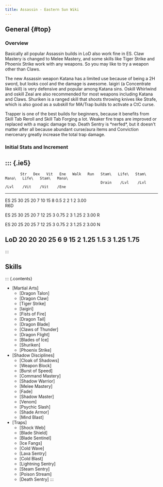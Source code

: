 ```yaml
---
title: Assassin - Eastern Sun Wiki
---
```


## General {#top}

### Overview
Basically all popular Assassin builds in LoD also work fine in ES.
Claw Mastery is changed to Melee Mastery, and some skills like Tiger
Strike and Phoenix Strike work with any weapons. So you may like to
try a weapon other than Claws.

The new Assassin weapon Katana has a limited use because of being a 2H
sword, but looks cool and the damage is awesome. Iaigiri (a Concentrate
like skill) is very defensive and popular among Katana sins. Oskill
Whirlwind and oskill Zeal are also recommended for most weapons
including Katana and Claws. Shuriken is a ranged skill that shoots
throwing knives like Strafe, which is also good as a subskill for
MA/Trap builds to activate a CtC curse.

Trapper is one of the best builds for beginners, because it benefits
from Skill Tab Reroll and Skill Tab Forging a lot. Weaker fire traps are
improved or replaced with a magic damage trap. Death Sentry is
\*nerfed\*, but it doesn\'t matter after all because abundant curse/aura
items and Conviction mercenary greatly increase the total trap damage.

### Initial Stats and Increment

::: {.ie5}
  ---------------------------------------------------------------------------------------------------
           Str   Dex   Vit   Ene   Walk   Run   Stam\   Life\   Stam\   Mana\   Life\   Stam\   Mana\
                                                Drain    /Lvl    /Lvl    /Lvl    /Vit    /Vit    /Ene
  ------ ----- ----- ----- ----- ------ ----- ------- ------- ------- ------- ------- ------- -------
  ES        25    30    25    20      7    10      15       8     0.5       2       2       1       2
  3.00                                                                                        
  R6D                                                                                         

  ES        25    30    25    20      7    12      25       3    0.75       2       3    1.25       2
  3.00 R                                                                                      

  ES        20    25    20    25      7    12      25       3    0.75       2       3    1.25       2
  3.00 N                                                                                      

  LoD       20    20    20    25      6     9      15       2    1.25     1.5       3    1.25    1.75
  ---------------------------------------------------------------------------------------------------
:::

## Skills

::: {.contents}
-   [Martial Arts]
    -   [Dragon Talon]
    -   [Dragon Claw]
    -   [Tiger Strike]
    -   [Iaigiri]
    -   [Fists of Fire]
    -   [Dragon Tail]
    -   [Dragon Blade]
    -   [Claws of Thunder]
    -   [Dragon Flight]
    -   [Blades of Ice]
    -   [Shuriken]
    -   [Phoenix Strike]
-   [Shadow Disciplines]
    -   [Cloak of Shadows]
    -   [Weapon Block]
    -   [Burst of Speed]
    -   [Command Mastery]
    -   [Shadow Warrior]
    -   [Melee Mastery]
    -   [Fade]
    -   [Shadow Master]
    -   [Venom]
    -   [Psychic Slash]
    -   [Shade Armor]
    -   [Mind Blast]
-   [Traps]
    -   [Shock Web]
    -   [Blade Shield]
    -   [Blade Sentinel]
    -   [Ice Fangs]
    -   [Cold Wave]
    -   [Lava Sentry]
    -   [Cold Blast]
    -   [Lightning Sentry]
    -   [Steam Sentry]
    -   [Poison Stream]
    -   [Death Sentry]
:::
